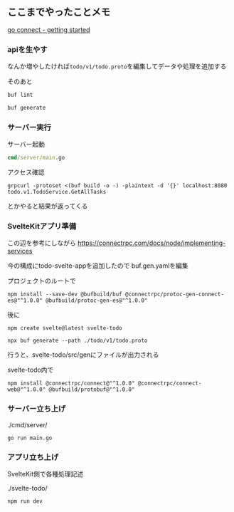 ## ここまでやったことメモ

[go connect - getting started](https://connectrpc.com/docs/go/getting-started/)

### apiを生やす

なんか増やしたければ`todo/v1/todo.proto`を編集してデータや処理を追加する

そのあと

```cmd
buf lint

buf generate
```

### サーバー実行

サーバー起動

```cmd
cmd/server/main.go
```

アクセス確認

```
grpcurl -protoset <(buf build -o -) -plaintext -d '{}' localhost:8080 todo.v1.TodoService.GetAllTasks
```

とかやると結果が返ってくる

### SvelteKitアプリ準備

この辺を参考にしながら
https://connectrpc.com/docs/node/implementing-services

今の構成にtodo-svelte-appを追加したので
buf.gen.yamlを編集

プロジェクトのルートで

```
npm install --save-dev @bufbuild/buf @connectrpc/protoc-gen-connect-es@"^1.0.0" @bufbuild/protoc-gen-es@"^1.0.0"
```

後に

```
npm create svelte@latest svelte-todo
```

```
npx buf generate --path ./todo/v1/todo.proto
```

行うと、svelte-todo/src/genにファイルが出力される

svelte-todo内で

```
npm install @connectrpc/connect@"^1.0.0" @connectrpc/connect-web@"^1.0.0" @bufbuild/protobuf@"^1.0.0"
```

### サーバー立ち上げ

./cmd/server/

```
go run main.go
```

### アプリ立ち上げ

SvelteKit側で各種処理記述

./svelte-todo/
```
npm run dev
```
